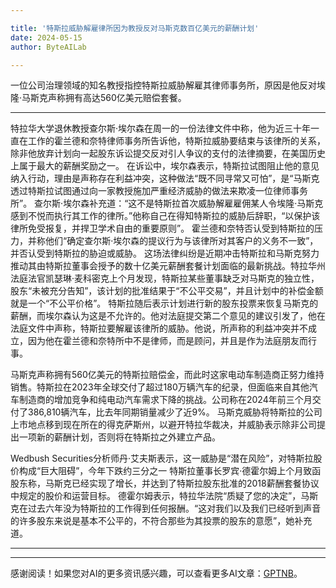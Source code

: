 ```yaml
---

title: '特斯拉威胁解雇律所因为教授反对马斯克数百亿美元的薪酬计划'
date: 2024-05-15
author: ByteAILab

---
```


一位公司治理领域的知名教授指控特斯拉威胁解雇其律师事务所，原因是他反对埃隆·马斯克声称拥有高达560亿美元赔偿套餐。

---
特拉华大学退休教授查尔斯·埃尔森在周一的一份法律文件中称，他为近三十年一直在工作的霍兰德和奈特律师事务所告诉他，特斯拉威胁要结束与该律所的关系，除非他放弃计划向一起股东诉讼提交反对引人争议的支付的法律摘要，在美国历史上属于最大的薪酬奖励之一。
在诉讼中，埃尔森表示，特斯拉试图阻止他的意见纳入行动，理由是声称存在利益冲突，这种做法“既不同寻常又可怕”，是“马斯克透过特斯拉试图通过向一家教授施加严重经济威胁的做法来欺凌一位律师事务所”。
查尔斯·埃尔森补充道：“这不是特斯拉首次威胁解雇雇佣某人令埃隆·马斯克感到不悦而执行其工作的律所。”他称自己在得知特斯拉的威胁后辞职，“以保护该律所免受报复，并捍卫学术自由的重要原则”。
霍兰德和奈特否认受到特斯拉的压力，并称他们“确定查尔斯·埃尔森的提议行为与该律所对其客户的义务不一致”，并否认受到特斯拉的胁迫或威胁。
这场法律纠纷是近期冲击特斯拉和马斯克努力推动其由特斯拉董事会授予的数十亿美元薪酬套餐计划面临的最新挑战。特拉华州法庭法官凯瑟琳·麦科密克上个月发现，特斯拉某些董事缺乏对马斯克的独立性，股东“未被充分告知”，该计划的批准结果于“不公平交易”，并且计划中的补偿金额就是一个“不公平价格”。
特斯拉随后表示计划进行新的股东投票来恢复马斯克的薪酬，而埃尔森认为这是不允许的。他对法庭提交第二个意见的建议引发了，他在法庭文件中声称，特斯拉要解雇该律所的威胁。他说，所声称的利益冲突并不成立，因为他在霍兰德和奈特所中不是律师，而是顾问，并且是作为法庭朋友而行事。

马斯克声称拥有560亿美元的特斯拉赔偿金，而此时这家电动车制造商正努力维持销售。特斯拉在2023年全球交付了超过180万辆汽车的纪录，但面临来自其他汽车制造商的增加竞争和纯电动汽车需求下降的挑战。公司称在2024年前三个月交付了386,810辆汽车，比去年同期销量减少了近9%。
马斯克威胁将特斯拉的公司上市地点移到现在所在的得克萨斯州，以避开特拉华裁决，并威胁表示除非公司提出一项新的薪酬计划，否则将在特斯拉之外建立产品。

Wedbush Securities分析师丹·艾夫斯表示，这一威胁是“潜在风险”，对特斯拉股价构成“巨大阻碍”，今年下跌约三分之一
特斯拉董事长罗宾·德霍尔姆上个月致函股东称，马斯克已经实现了增长，并达到了特斯拉股东批准的2018薪酬套餐协议中规定的股价和运营目标。
德霍尔姆表示，特拉华法院“质疑了您的决定”，马斯克在过去六年没为特斯拉的工作得到任何报酬。“这对我们以及我们已经听到声音的许多股东来说是基本不公平的，不符合那些为其投票的股东的意愿”，她补充道。


---
---
感谢阅读！如果您对AI的更多资讯感兴趣，可以查看更多AI文章：[GPTNB](https://gptnb.com)。